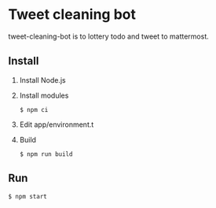# Tweet cleaning bot

tweet-cleaning-bot is to lottery todo and tweet to mattermost.

## Install

1. Install Node.js

1. Install modules

    ```
    $ npm ci
    ```

1. Edit app/environment.t

1. Build

    ```
    $ npm run build
    ```

## Run

  ```
  $ npm start
  ```
